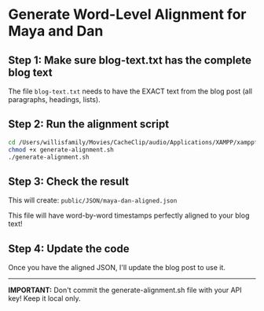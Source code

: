 # Generate Word-Level Alignment for Maya and Dan

## Step 1: Make sure blog-text.txt has the complete blog text

The file `blog-text.txt` needs to have the EXACT text from the blog post (all paragraphs, headings, lists).

## Step 2: Run the alignment script

```bash
cd /Users/willisfamily/Movies/CacheClip/audio/Applications/XAMPP/xamppfiles/htdocs/Projects/golf_builders_2
chmod +x generate-alignment.sh
./generate-alignment.sh
```

## Step 3: Check the result

This will create: `public/JSON/maya-dan-aligned.json`

This file will have word-by-word timestamps perfectly aligned to your blog text!

## Step 4: Update the code

Once you have the aligned JSON, I'll update the blog post to use it.

---

**IMPORTANT:** Don't commit the generate-alignment.sh file with your API key! Keep it local only.

